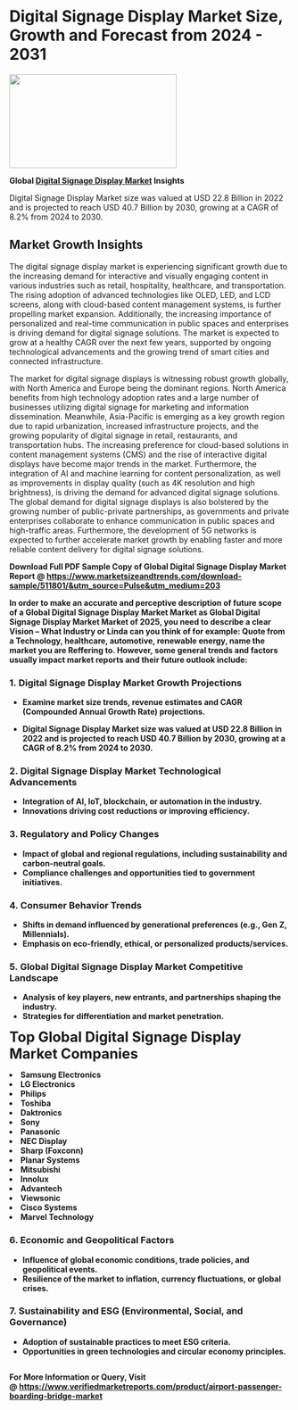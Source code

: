 <H1>Digital Signage Display Market Size, Growth and Forecast from 2024 - 2031</H1><img class="aligncenter size-medium wp-image-584254" src="https://thirdeyenews.in/wp-content/uploads/2024/09/Global-Market-Research-300x168.jpeg" alt="" width="300" height="168" /><p><strong>Global&nbsp;<a href="https://www.marketsizeandtrends.com/download-sample/511801/&amp;utm_source=Pulse&amp;utm_medium=203">Digital Signage Display Market</a> Insights</strong></p><p>Digital Signage Display Market size was valued at USD 22.8 Billion in 2022 and is projected to reach USD 40.7 Billion by 2030, growing at a CAGR of 8.2% from 2024 to 2030.</p><p><h2>Market Growth Insights</h2> <p>The digital signage display market is experiencing significant growth due to the increasing demand for interactive and visually engaging content in various industries such as retail, hospitality, healthcare, and transportation. The rising adoption of advanced technologies like OLED, LED, and LCD screens, along with cloud-based content management systems, is further propelling market expansion. Additionally, the increasing importance of personalized and real-time communication in public spaces and enterprises is driving demand for digital signage solutions. The market is expected to grow at a healthy CAGR over the next few years, supported by ongoing technological advancements and the growing trend of smart cities and connected infrastructure.</p> <p><strong></strong></p> <p>The market for digital signage displays is witnessing robust growth globally, with North America and Europe being the dominant regions. North America benefits from high technology adoption rates and a large number of businesses utilizing digital signage for marketing and information dissemination. Meanwhile, Asia-Pacific is emerging as a key growth region due to rapid urbanization, increased infrastructure projects, and the growing popularity of digital signage in retail, restaurants, and transportation hubs. The increasing preference for cloud-based solutions in content management systems (CMS) and the rise of interactive digital displays have become major trends in the market. Furthermore, the integration of AI and machine learning for content personalization, as well as improvements in display quality (such as 4K resolution and high brightness), is driving the demand for advanced digital signage solutions. The global demand for digital signage displays is also bolstered by the growing number of public-private partnerships, as governments and private enterprises collaborate to enhance communication in public spaces and high-traffic areas. Furthermore, the development of 5G networks is expected to further accelerate market growth by enabling faster and more reliable content delivery for digital signage solutions. <p><strong></p><p><span class=""><strong>Download Full PDF Sample Copy of Global Digital Signage Display Market Report</strong> @ <a href="https://www.marketsizeandtrends.com/download-sample/511801/&amp;utm_source=Pulse&amp;utm_medium=203" target="_blank">https://www.marketsizeandtrends.com/download-sample/511801/&amp;utm_source=Pulse&amp;utm_medium=203</a></span></p><p>In order to make an accurate and perceptive description of future scope of a Global&nbsp;Digital Signage Display Market Market as Global&nbsp;Digital Signage Display Market Market of 2025, you need to describe a clear Vision &ndash; What Industry or Linda can you think of for example: Quote from a Technology, healthcare, automotive, renewable energy, name the market you are Reffering to. However, some general trends and factors usually impact market reports and their future outlook include:</p><h3>1.&nbsp;<strong>Digital Signage Display Market Growth Projections</strong></h3><ul><li>Examine market size trends, revenue estimates and CAGR (Compounded Annual Growth Rate) projections.</li><li><p>Digital Signage Display Market size was valued at USD 22.8 Billion in 2022 and is projected to reach USD 40.7 Billion by 2030, growing at a CAGR of 8.2% from 2024 to 2030.</p></li></ul><h3>2.&nbsp;<strong>Digital Signage Display Market Technological Advancements</strong></h3><ul><li>Integration of AI, IoT, blockchain, or automation in the industry.</li><li>Innovations driving cost reductions or improving efficiency.</li></ul><h3>3.&nbsp;<strong>Regulatory and Policy Changes</strong></h3><ul><li>Impact of global and regional regulations, including sustainability and carbon-neutral goals.</li><li>Compliance challenges and opportunities tied to government initiatives.</li></ul><h3>4.&nbsp;<strong>Consumer Behavior Trends</strong></h3><ul><li>Shifts in demand influenced by generational preferences (e.g., Gen Z, Millennials).</li><li>Emphasis on eco-friendly, ethical, or personalized products/services.</li></ul><h3>5.&nbsp;<strong>Global Digital Signage Display Market Competitive Landscape</strong></h3><ul><li>Analysis of key players, new entrants, and partnerships shaping the industry.</li><li>Strategies for differentiation and market penetration.</li></ul><p data-pm-slice="1 1 []"><span style="color: inherit; font-family: inherit; font-size: 25px;">Top Global Digital Signage Display Market Companies</span></p><div class="" data-test-id=""><p><li>Samsung Electronics</li><li> LG Electronics</li><li> Philips</li><li> Toshiba</li><li> Daktronics</li><li> Sony</li><li> Panasonic</li><li> NEC Display</li><li> Sharp (Foxconn)</li><li> Planar Systems</li><li> Mitsubishi</li><li> Innolux</li><li> Advantech</li><li> Viewsonic</li><li> Cisco Systems</li><li> Marvel Technology</li></p></div><h3>6.&nbsp;<strong>Economic and Geopolitical Factors</strong></h3><ul><li>Influence of global economic conditions, trade policies, and geopolitical events.</li><li>Resilience of the market to inflation, currency fluctuations, or global crises.</li></ul><h3>7.&nbsp;<strong>Sustainability and ESG (Environmental, Social, and Governance)</strong></h3><ul><li>Adoption of sustainable practices to meet ESG criteria.</li><li>Opportunities in green technologies and circular economy principles.</li></ul><h2><strong style="font-size: 14px;">For More Information or Query, Visit @&nbsp;</strong><a style="background-color: #ffffff; font-size: 14px;" href="https://www.marketsizeandtrends.com/report/digital-signage-display-market/" target="_blank">https://www.verifiedmarketreports.com/product/airport-passenger-boarding-bridge-market</a></h2>
